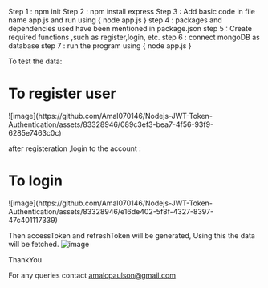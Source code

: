 Step 1 : npm init
Step 2 : npm install express
Step 3 : Add basic code in file name app.js and run using { node app.js }
step 4 : packages and dependencies used have been mentioned in package.json
step 5 : Create required functions ,such as register,login, etc.
step 6 : connect mongoDB as database
step 7 : run the program using { node app.js }

To test the data:
<h1>To register user</h1>
![image](https://github.com/Amal070146/Nodejs-JWT-Token-Authentication/assets/83328946/089c3ef3-bea7-4f56-93f9-6285e7463c0c)

after registeration ,login to the account :
<h1>To login</h1>
![image](https://github.com/Amal070146/Nodejs-JWT-Token-Authentication/assets/83328946/e16de402-5f8f-4327-8397-47c401117339)

Then accessToken and refreshToken will be generated,
Using this the data will be fetched.
![image](https://github.com/Amal070146/Nodejs-JWT-Token-Authentication/assets/83328946/b7052d6c-473b-4f53-beb1-34909c5c6da8)

ThankYou 

For any queries contact <a href="mailto:amalcpaulson@gmail.com">amalcpaulson@gmail.com </a>





